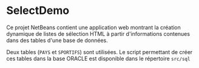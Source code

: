 # SelectDemo

Ce projet NetBeans contient une application web montrant la création dynamique de listes de sélection HTML 
à partir d'informations contenues dans des tables d'une base de données.

Deux tables (`PAYS` et `SPORTIFS`) sont utilisées. Le script permettant de créer ces tables dans la base ORACLE
est disponible dans le répertoire `src/sql`



